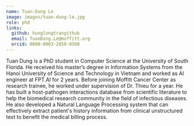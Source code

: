 ```yaml
---
name: Tuan-Dung Le
image: images/tuan-dung-le.jpg
role: phd
links:
  github: hunglongtrangithub
  email: TuanDung.Le@moffitt.org
  orcid: 0000-0003-2850-0560
---
```


Tuan Dung is a PhD student in Computer Science at the University of South Florida. He received his master’s degree in Information Systems from the Hanoi University of Science and Technology in Vietnam and worked as AI engineer at FPT.AI for 2 years. Before joining Moffitt Cancer Center as research trainee, he worked under supervision of Dr. Thieu for a year. He has built a host-pathogen interactions database from scientific literature to help the biomedical research community in the field of infectious diseases. He also developed a Natural Language Processing system that can effectively extract patient's history information from clinical unstructured text to benefit the medical billing process.
